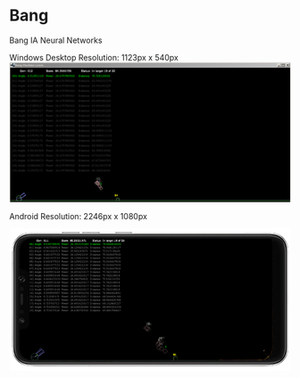 # Bang
Bang IA Neural Networks

Windows Desktop Resolution:
1123px x 540px
![Bang](https://github.com/difusao/Bang/blob/master/android/assets/images/BangDesktop.png)

Android Resolution:
2246px x 1080px

![Bang](https://github.com/difusao/Bang/blob/master/android/assets/images/BangAndroid.png)
